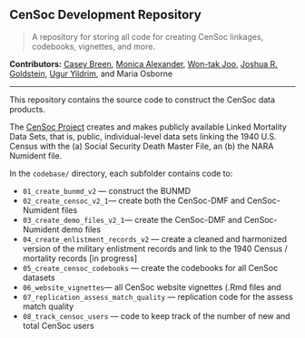 ## CenSoc Development Repository

> A repository for storing all code for creating CenSoc linkages, codebooks, vignettes, and more. 

__Contributors:__ [Casey Breen](https://caseybreen.com),
[Monica Alexander](https://www.monicaalexander.com/),
[Won-tak Joo](https://1takjoo.github.io/),
[Joshua R. Goldstein](https://vcresearch.berkeley.edu/faculty/joshua-goldstein),
[Ugur Yildrim](https://uguryildirim.org/), and
Maria Osborne

---

This repository contains the source code to construct the CenSoc data products. 

The [CenSoc Project](https://censoc.berkeley.edu/) creates and makes publicly available Linked Mortality Data Sets, that is, public, individual-level data sets linking the 1940 U.S. Census with the (a) Social Security Death Master File, an (b) the NARA Numident file.

In the `codebase/` directory, each subfolder contains code to: 

- `01_create_bunmd_v2` — construct the BUNMD 
- `02_create_censoc_v2_1`— create both the CenSoc-DMF and CenSoc-Numident files  
- `03_create_demo_files_v2_1`— create the CenSoc-DMF and CenSoc-Numident demo files 
- `04_create_enlistment_records_v2` — create a cleaned and harmonized version of the military enlistment records and link to the 1940 Census / mortality records [in progress]
- `05_create_censoc_codebooks` — create the codebooks for all CenSoc datasets 
- `06_website_vignettes`— all CenSoc website vignettes (.Rmd files and 
- `07_replication_assess_match_quality` — replication code for the assess match quality 
- `08_track_censoc_users` — code to keep track of the number of new and total CenSoc users 


